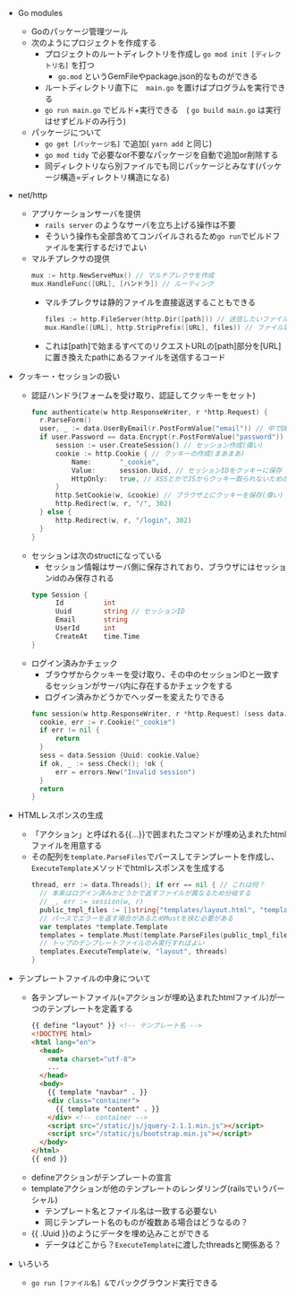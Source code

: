 - Go modules
    - Goのパッケージ管理ツール
    - 次のようにプロジェクトを作成する
        - プロジェクトのルートディレクトリを作成し `go mod init [ディレクトリ名]` を打つ
            - `go.mod` というGemFileやpackage.json的なものができる
        - ルートディレクトリ直下に　`main.go` を置けばプログラムを実行できる
        - `go run main.go` でビルド+実行できる　( `go build main.go` は実行はせずビルドのみ行う)
    - パッケージについて
        - `go get [パッケージ名]` で追加( `yarn add` と同じ)
        - `go mod tidy` で必要なor不要なパッケージを自動で追加or削除する
        - 同ディレクトリなら別ファイルでも同じパッケージとみなす(パッケージ構造=ディレクトリ構造になる)
        
- net/http
    - アプリケーションサーバを提供
        - `rails server` のようなサーバを立ち上げる操作は不要
        - そういう操作も全部含めてコンパイルされるため`go run`でビルドファイルを実行するだけでよい
    - マルチプレクサの提供
      ``` go
      mux := http.NewServeMux() // マルチプレクサを作成
      mux.HandleFunc([URL], [ハンドラ]) // ルーティング
      ```
        - マルチプレクサは静的ファイルを直接返送することもできる
          ``` go
          files := http.FileServer(http.Dir([path])) // 送信したいファイルを探すためのパスを指定
          mux.Handle([URL], http.StripPrefix([URL], files)) // ファイル取得のためのアクセスポイントの指定
          ```
        - これは[path]で始まるすべてのリクエストURLの[path]部分を[URL]に置き換えたpathにあるファイルを送信するコード

- クッキー・セッションの扱い
    - 認証ハンドラ(フォームを受け取り、認証してクッキーをセット)
      ``` go
      func authenticate(w http.ResponseWriter, r *http.Request) {
        r.ParseForm()
        user, _ := data.UserByEmail(r.PostFormValue("email")) // 中でDBアクセスするのか？
        if user.Password == data.Encrypt(r.PostFormValue("password")) { // ハッシュ化(偉い)
            session := user.CreateSession() // セッション作成(偉い)
            cookie := http.Cookie { // クッキーの作成(まあまあ)
                Name:       "_cookie",
                Value:      session.Uuid, // セッションIDをクッキーに保存
                HttpOnly:   true, // XSSとかでJSからクッキー取られないための設定？
            }
            http.SetCookie(w, &cookie) // ブラウザ上にクッキーを保存(偉い)
            http.Redirect(w, r, "/", 302)
        } else {
            http.Redirect(w, r, "/login", 302)
        }
      }
      ```
    - セッションは次のstructになっている
        - セッション情報はサーバ側に保存されており、ブラウザにはセッションidのみ保存される
      ``` go
      type Session {
            Id          int
            Uuid        string // セッションID
            Email       string
            UserId      int
            CreateAt    time.Time
      }
      ```
    - ログイン済みかチェック
        - ブラウザからクッキーを受け取り、その中のセッションIDと一致するセッションがサーバ内に存在するかチェックをする
        - ログイン済みかどうかでヘッダーを変えたりできる
      ``` go
      func session(w http.ResponseWriter, r *http.Request) (sess data.Session, err error) {
        cookie, err := r.Cookie("_cookie")
        if err != nil {
            return 
        }
        sess = data.Session {Uuid: cookie.Value}
        if ok, _ := sess.Check(); !ok {
            err = errors.New("Invalid session")
        }
        return
      }
      ```

- HTMLレスポンスの生成
    - 「アクション」と呼ばれる{{...}}で囲まれたコマンドが埋め込まれたhtmlファイルを用意する
    - その配列を`template.ParseFiles`でパースしてテンプレートを作成し、`ExecuteTemplate`メソッドでhtmlレスポンスを生成する
      ```go
      thread, err := data.Threads(); if err == nil { // これは何？
        // 本来はログイン済みかどうかで返すファイルが異なるため分岐する
        // _, err := session(w, r) 
        public_tmpl_files := []string{"templates/layout.html", "templates/public.navbar.html", "templates/index.html"}
        // パースでエラーを返す場合があるためMustを挟む必要がある
        var templates *template.Template
        templates = template.Must(template.ParseFiles(public_tmpl_files...))
        // トップのテンプレートファイルのみ実行すればよい
        templates.ExecuteTemplate(w, "layout", threads)
      }
      ```

- テンプレートファイルの中身について
    - 各テンプレートファイル(=アクションが埋め込まれたhtmlファイル)が一つのテンプレートを定義する
      ``` html
      {{ define "layout" }} <!-- テンプレート名 -->
      <!DOCTYPE html>
      <html lang="en">
        <head>
          <meta charset="utf-8">
          ...
        </head>
        <body>
          {{ template "navbar" . }}
          <div class="container">
            {{ template "content" . }}
          </div> <!-- container -->
          <script src="/static/js/jquery-2.1.1.min.js"></script>
          <script src="/static/js/bootstrap.min.js"></script>
        </body>
      </html>
      {{ end }}
      ```
    - defineアクションがテンプレートの宣言
    - templateアクションが他のテンプレートのレンダリング(railsでいうパーシャル)
      - テンプレート名とファイル名は一致する必要ない
      - 同じテンプレート名のものが複数ある場合はどうなるの？
    - {{ .Uuid }}のようにデータを埋め込みことができる
      - データはどこから？`ExecuteTemplate`に渡したthreadsと関係ある？
      


- いろいろ
    - `go run [ファイル名] &`でバックグラウンド実行できる
